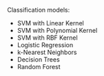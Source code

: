 Classification models: 
* SVM with Linear Kernel
* SVM with Polynomial Kernel
* SVM with RBF Kernel
* Logistic Regression
* k-Nearest Neighbors
* Decision Trees
* Random Forest

